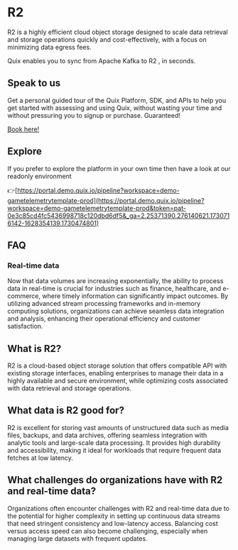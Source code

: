 <!--[tech-name]-->
# R2

<!--[blurb-about-tech]-->
R2 is a highly efficient cloud object storage designed to scale data retrieval and storage operations quickly and cost-effectively, with a focus on minimizing data egress fees.

Quix enables you to sync from Apache Kafka <span id="to_or_from">to</span> <span id="techname">R2</span> , in seconds.

## Speak to us

Get a personal guided tour of the Quix Platform, SDK, and APIs to help you get started with assessing and using Quix, without wasting your time and without pressuring you to signup or purchase. Guaranteed!

[Book here!](https://share.hsforms.com/1iW0TmZzKQMChk0lxd_tGiw4yjw2?__hstc=175542013.19c333c2ae8002be5fbc6a17a447e442.1730474801833.1730474801833.1730716142494.2&__hssc=175542013.2.1730716142494&__hsfp=3927774151)

## Explore

If you prefer to explore the platform in your own time then have a look at our readonly environment

👉[https://portal.demo.quix.io/pipeline?workspace=demo-gametelemetrytemplate-prod](https://portal.demo.quix.io/pipeline?workspace=demo-gametelemetrytemplate-prod&token=pat-0e3c85cd4fc5436998718c120dbd6df5&_ga=2.25371390.276140621.1730716142-1628354139.1730474801)

## FAQ

### Real-time data

Now that data volumes are increasing exponentially, the ability to process data in real-time is crucial for industries such as finance, healthcare, and e-commerce, where timely information can significantly impact outcomes. By utilizing advanced stream processing frameworks and in-memory computing solutions, organizations can achieve seamless data integration and analysis, enhancing their operational efficiency and customer satisfaction.

## What is <span id="techname">R2</span>?

<!--[tech-seo-text]-->
R2 is a cloud-based object storage solution that offers compatible API with existing storage interfaces, enabling enterprises to manage their data in a highly available and secure environment, while optimizing costs associated with data retrieval and storage operations.

## What data is <span id="techname">R2</span> good for?

<!--[tech-data-seo-text]-->
R2 is excellent for storing vast amounts of unstructured data such as media files, backups, and data archives, offering seamless integration with analytic tools and large-scale data processing. It provides high durability and accessibility, making it ideal for workloads that require frequent data fetches at low latency.

## What challenges do organizations have with <span id="techname">R2</span> and real-time data?

<!--[tech-challenges-seo-text]-->
Organizations often encounter challenges with R2 and real-time data due to the potential for higher complexity in setting up continuous data streams that need stringent consistency and low-latency access. Balancing cost versus access speed can also become challenging, especially when managing large datasets with frequent updates.